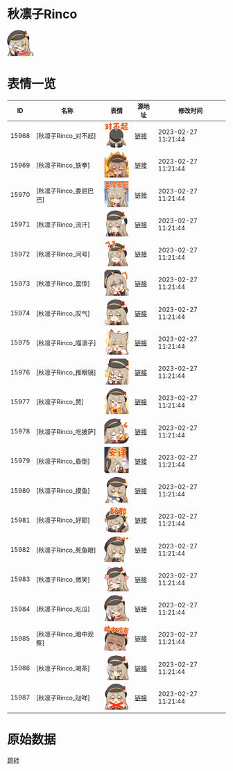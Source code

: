 # 秋凛子Rinco

<img src="./cover.png" height="60" alt="cover" />

# 表情一览

|ID|名称|表情|源地址|修改时间|
|----|----|----|----|----|
|15968|[秋凛子Rinco_对不起]|<img src="./pic/015968_%5B秋凛子Rinco_对不起%5D.png" height="60" alt="对不起"/>|[链接](https://i0.hdslb.com/bfs/garb/item/414a77f6b685fe4f1fd2bede19d0a357a9092be4.png)|2023-02-27 11:21:44|
|15969|[秋凛子Rinco_铁拳]|<img src="./pic/015969_%5B秋凛子Rinco_铁拳%5D.png" height="60" alt="铁拳"/>|[链接](https://i0.hdslb.com/bfs/garb/item/b79a0896da5a61c9cfbebce153861d598496ec3d.png)|2023-02-27 11:21:44|
|15970|[秋凛子Rinco_委屈巴巴]|<img src="./pic/015970_%5B秋凛子Rinco_委屈巴巴%5D.png" height="60" alt="委屈巴巴"/>|[链接](https://i0.hdslb.com/bfs/garb/item/a5bb97340368e696d716c26bbf494f9c9124d5e4.png)|2023-02-27 11:21:44|
|15971|[秋凛子Rinco_流汗]|<img src="./pic/015971_%5B秋凛子Rinco_流汗%5D.png" height="60" alt="流汗"/>|[链接](https://i0.hdslb.com/bfs/garb/item/8e7738fe37de3665f9d5e306566cda4223806e40.png)|2023-02-27 11:21:44|
|15972|[秋凛子Rinco_问号]|<img src="./pic/015972_%5B秋凛子Rinco_问号%5D.png" height="60" alt="问号"/>|[链接](https://i0.hdslb.com/bfs/garb/item/4637d9c91acd293edd4ab26a43d3b20b6b25ec2d.png)|2023-02-27 11:21:44|
|15973|[秋凛子Rinco_震惊]|<img src="./pic/015973_%5B秋凛子Rinco_震惊%5D.png" height="60" alt="震惊"/>|[链接](https://i0.hdslb.com/bfs/garb/item/dd8efe502607be1ac5df496727742db7faf5ee44.png)|2023-02-27 11:21:44|
|15974|[秋凛子Rinco_叹气]|<img src="./pic/015974_%5B秋凛子Rinco_叹气%5D.png" height="60" alt="叹气"/>|[链接](https://i0.hdslb.com/bfs/garb/item/cf3fb34acb7fd75446fd7058b14a60f68ce50a11.png)|2023-02-27 11:21:44|
|15975|[秋凛子Rinco_喵凛子]|<img src="./pic/015975_%5B秋凛子Rinco_喵凛子%5D.png" height="60" alt="喵凛子"/>|[链接](https://i0.hdslb.com/bfs/garb/item/1062d3ce80e5311660680c77c4763bcb09e5b925.png)|2023-02-27 11:21:44|
|15976|[秋凛子Rinco_推眼镜]|<img src="./pic/015976_%5B秋凛子Rinco_推眼镜%5D.png" height="60" alt="推眼镜"/>|[链接](https://i0.hdslb.com/bfs/garb/item/95c1468c9645b089f6812668a1a3731103c56c67.png)|2023-02-27 11:21:44|
|15977|[秋凛子Rinco_赞]|<img src="./pic/015977_%5B秋凛子Rinco_赞%5D.png" height="60" alt="赞"/>|[链接](https://i0.hdslb.com/bfs/garb/item/1c6bc416aa753c5e9c32d33a9bdbd67bf071f7f0.png)|2023-02-27 11:21:44|
|15978|[秋凛子Rinco_吃披萨]|<img src="./pic/015978_%5B秋凛子Rinco_吃披萨%5D.png" height="60" alt="吃披萨"/>|[链接](https://i0.hdslb.com/bfs/garb/item/4142d6c28fe37ba0501d172a3ed5dd9336bc076b.png)|2023-02-27 11:21:44|
|15979|[秋凛子Rinco_昏倒]|<img src="./pic/015979_%5B秋凛子Rinco_昏倒%5D.png" height="60" alt="昏倒"/>|[链接](https://i0.hdslb.com/bfs/garb/item/268079a0452cf4faed9a000478b0ff09f87da514.png)|2023-02-27 11:21:44|
|15980|[秋凛子Rinco_摸鱼]|<img src="./pic/015980_%5B秋凛子Rinco_摸鱼%5D.png" height="60" alt="摸鱼"/>|[链接](https://i0.hdslb.com/bfs/garb/item/85eba2d0c6e782d291dedca6ea4ac262fb0e125a.png)|2023-02-27 11:21:44|
|15981|[秋凛子Rinco_好耶]|<img src="./pic/015981_%5B秋凛子Rinco_好耶%5D.png" height="60" alt="好耶"/>|[链接](https://i0.hdslb.com/bfs/garb/item/e7856c0e96233201bb1911e31e7f671ebffb16c5.png)|2023-02-27 11:21:44|
|15982|[秋凛子Rinco_死鱼眼]|<img src="./pic/015982_%5B秋凛子Rinco_死鱼眼%5D.png" height="60" alt="死鱼眼"/>|[链接](https://i0.hdslb.com/bfs/garb/item/5133cdb380e523feeed495f56d940f222746f523.png)|2023-02-27 11:21:44|
|15983|[秋凛子Rinco_微笑]|<img src="./pic/015983_%5B秋凛子Rinco_微笑%5D.png" height="60" alt="微笑"/>|[链接](https://i0.hdslb.com/bfs/garb/item/3ec4062b5b28eea195f630c57a7aff52091104aa.png)|2023-02-27 11:21:44|
|15984|[秋凛子Rinco_吃瓜]|<img src="./pic/015984_%5B秋凛子Rinco_吃瓜%5D.png" height="60" alt="吃瓜"/>|[链接](https://i0.hdslb.com/bfs/garb/item/78f3e9bcbcd54987cc4d2bb92de23d83593cbb29.png)|2023-02-27 11:21:44|
|15985|[秋凛子Rinco_暗中观察]|<img src="./pic/015985_%5B秋凛子Rinco_暗中观察%5D.png" height="60" alt="暗中观察"/>|[链接](https://i0.hdslb.com/bfs/garb/item/0a5f452304a7cb9e7788cc48fa97baee57b8fa3f.png)|2023-02-27 11:21:44|
|15986|[秋凛子Rinco_喝茶]|<img src="./pic/015986_%5B秋凛子Rinco_喝茶%5D.png" height="60" alt="喝茶"/>|[链接](https://i0.hdslb.com/bfs/garb/item/ac786178a5a40207bf114dbb697c140b9dc07976.png)|2023-02-27 11:21:44|
|15987|[秋凛子Rinco_哒咩]|<img src="./pic/015987_%5B秋凛子Rinco_哒咩%5D.png" height="60" alt="哒咩"/>|[链接](https://i0.hdslb.com/bfs/garb/item/eb97db0eb4723f8f31738187b140bf528a39c433.png)|2023-02-27 11:21:44|

# 原始数据

[跳转](./raw.json)

